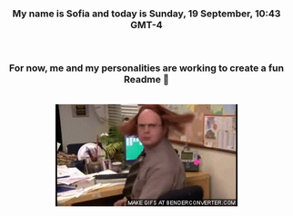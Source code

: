 


<div align="center">
<h3 >My name is Sofia and today is Sunday, 19 September, 10:43 GMT-4</h3><br>
<h3 >For now, me and my personalities are working to create a fun Readme 👋
</h3><br>
<img src='img/dwight.gif' alt='working...'/>
</div>
